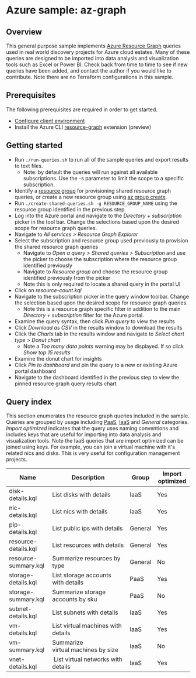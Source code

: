# Azure sample: az-graph  

## Overview

This general purpose sample implements [Azure Resource Graph](https://docs.microsoft.com/en-us/azure/governance/resource-graph/overview) queries used in real world discovery projects for Azure cloud estates. Many of these queries are designed to be imported into data analysis and visualization tools such as Excel or Power BI. Check back from time to time to see if new queries have been added, and contact the author if you would like to contribute. Note there are no Terraform configurations in this sample.

## Prerequisites

The following prerequisites are required in order to get started.

* [Configure client environment](https://github.com/doherty100/azurequickstarts#configure-client-environment)
* Install the Azure CLI [resource-graph](https://docs.microsoft.com/en-us/azure/governance/resource-graph/first-query-azurecli#add-the-resource-graph-extension) extension (preview)

## Getting started

* Run `./run-queries.sh` to run all of the sample queries and export results to text files.
  * Note: by default the queries will run against all available subscriptions. Use the -s parameter to limit the scope to a specific subscription.
* Identify a [resource group](https://docs.microsoft.com/en-us/azure/azure-glossary-cloud-terminology#resource-group) for provisioning shared resource graph queries, or create a new resource group using [az group create](https://docs.microsoft.com/en-us/cli/azure/group?view=azure-cli-latest#az-group-create).
* Run `./create-shared-queries.sh -g RESOURCE_GROUP_NAME` using the resource group identified in the previous step.
* Log into the Azure portal and navigate to the *Directory + subscription* picker in the tool bar. Change the selections based upon the desired scope for resource graph queries.
* Navigate to *All services > Resource Graph Explorer*
* Select the subscription and resource group used previously to provision the shared resource graph queries
  * Navigate to *Open a query > Shared queries > Subscription* and use the picker to choose the subscription where the resource group identified previously
  * Navigate to *Resource group* and choose the resource group identified previously from the picker
  * Note this is only required to locate a shared query in the portal UI
* Click on *resource-count.kql*
* Navigate to the subscription picker in the query window toolbar. Change the selection based upon the desired scope for resource graph queries.
  * Note this is a resource graph specific filter in addition to the main *Directory + subscription* filter for the Azure portal.
* Examine the query syntax, then click *Run query* to view the results
* Click *Download as CSV* in the results window to download the results
* Click the *Charts* tab in the results window and navigate to *Select chart type > Donut chart*
  * Note a *Too many data points* warning may be displayed. If so click *Show top 15 results*
* Examine the donut chart for insights
* Click *Pin to dashboard* and pin the query to a new or existing Azure portal dashboard
* Navigate to the dashboard identified in the previous step to view the pinned resource graph query results chart

## Query index

This section enumerates the resource graph queries included in the sample. Queries are grouped by usage including [PaaS](https://azure.microsoft.com/en-us/overview/what-is-paas/), [IaaS](https://azure.microsoft.com/en-us/overview/what-is-iaas/) and *General* categories. *Import optimized* indicates that the query uses naming conventions and includes keys that are useful for importing into data analysis and visualization tools. Note the IaaS queries that are import optimized can be joined using keys. For example, you can join a virtual machine with it's related nics and disks. This is very useful for configuration management projects.

Name | Description | Group | Import optimized
--- | --- | --- | ---
disk-details.kql | List disks with details | IaaS | Yes
nic-details.kql | List nics with details | IaaS | Yes
pip-details.kql | List public ips with details | General | Yes
resource-details.kql | List resources with details | General | Yes
resource-summary.kql | Summarize resources by type | General | No
storage-details.kql | List storage accounts with details | PaaS | Yes
storage-summary.kql | Summarize storage accounts by sku | PaaS | No
subnet-details.kql | List subnets with details | IaaS | Yes
vm-details.kql | List virtual machines with details | IaaS | Yes
vm-summary.kql | Summarize virtual machines by size | IaaS | No
vnet-details.kql |  List virtual networks with details | IaaS | Yes
